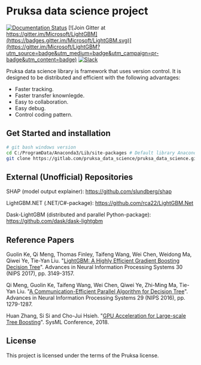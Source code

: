 Pruksa data science project
=========================================
[![Documentation Status](https://readthedocs.org/projects/lightgbm/badge/?version=latest)](https://lightgbm.readthedocs.io/)
[![Join Gitter at https://gitter.im/Microsoft/LightGBM](https://badges.gitter.im/Microsoft/LightGBM.svg)](https://gitter.im/Microsoft/LightGBM?utm_source=badge&utm_medium=badge&utm_campaign=pr-badge&utm_content=badge)
[![Slack](https://lightgbm-slack-autojoin.herokuapp.com/badge.svg)](https://lightgbm-slack-autojoin.herokuapp.com)

Pruksa data science library is framework that uses version control. It is designed to be distributed and efficient with the following advantages:

- Faster tracking.
- Faster transfer knownlegde.
- Easy to collaboration.
- Easy debug.
- Control coding pattern.

Get Started and installation
-----------------------------

```sh
# git bash windows version
cd C:/ProgramData/Anaconda3/Lib/site-packages # Default library Anaconda3
git clone https://gitlab.com/pruksa_data_science/pruksa_data_science.git
```

External (Unofficial) Repositories
----------------------------------

SHAP (model output explainer): https://github.com/slundberg/shap

LightGBM.NET (.NET/C#-package): https://github.com/rca22/LightGBM.Net

Dask-LightGBM (distributed and parallel Python-package): https://github.com/dask/dask-lightgbm


Reference Papers
----------------

Guolin Ke, Qi Meng, Thomas Finley, Taifeng Wang, Wei Chen, Weidong Ma, Qiwei Ye, Tie-Yan Liu. "[LightGBM: A Highly Efficient Gradient Boosting Decision Tree](https://papers.nips.cc/paper/6907-lightgbm-a-highly-efficient-gradient-boosting-decision-tree)". Advances in Neural Information Processing Systems 30 (NIPS 2017), pp. 3149-3157.

Qi Meng, Guolin Ke, Taifeng Wang, Wei Chen, Qiwei Ye, Zhi-Ming Ma, Tie-Yan Liu. "[A Communication-Efficient Parallel Algorithm for Decision Tree](http://papers.nips.cc/paper/6380-a-communication-efficient-parallel-algorithm-for-decision-tree)". Advances in Neural Information Processing Systems 29 (NIPS 2016), pp. 1279-1287.

Huan Zhang, Si Si and Cho-Jui Hsieh. "[GPU Acceleration for Large-scale Tree Boosting](https://arxiv.org/abs/1706.08359)". SysML Conference, 2018.


License
-------

This project is licensed under the terms of the Pruksa license. 